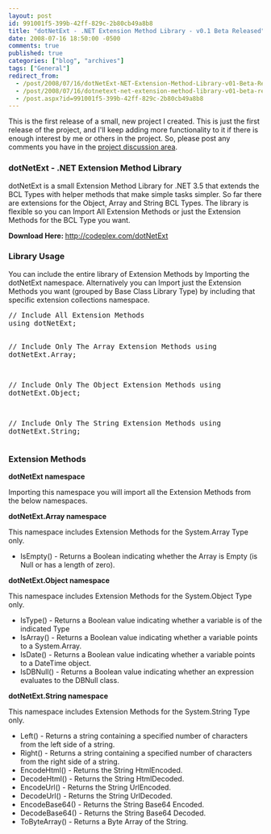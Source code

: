 ```yaml
---
layout: post
id: 991001f5-399b-42ff-829c-2b80cb49a8b8
title: "dotNetExt - .NET Extension Method Library - v0.1 Beta Released"
date: 2008-07-16 18:50:00 -0500
comments: true
published: true
categories: ["blog", "archives"]
tags: ["General"]
redirect_from: 
  - /post/2008/07/16/dotNetExt-NET-Extension-Method-Library-v01-Beta-Released
  - /post/2008/07/16/dotnetext-net-extension-method-library-v01-beta-released
  - /post.aspx?id=991001f5-399b-42ff-829c-2b80cb49a8b8
---
```

<!-- more -->
<p>This is the first release of a small, new project I created. This is just the first release of the project, and I'll keep adding more functionality to it if there is enough interest by me or others in the project. So, please post any comments you have in the <a href="http://www.codeplex.com/dotNetExt/Thread/List.aspx">project discussion area</a>.</p>
<h3><strong>dotNetExt - .NET Extension Method Library</strong></h3>
<p><span>dotNetExt is a small Extension Method Library for .NET 3.5 that extends the BCL Types with helper methods that make simple tasks simpler. So far there are extensions for the Object, Array and String BCL Types. The library is flexible so you can Import All Extension Methods or just the Extension Methods for the BCL Type you want.</span></p>
<p><strong>Download Here: </strong><a href="http://codeplex.com/dotNetExt">http://codeplex.com/dotNetExt</a></p>
<h3><strong>Library Usage</strong></h3>
<p><span>You can include the entire library of Extension Methods by Importing the dotNetExt namespace. Alternatively you can Import just the Extension Methods you want (grouped by Base Class Library Type) by including that specific extension collections namespace.</span></p>
<pre class="brush: c-sharp; first-line: 1; tab-size: 4; toolbar: false; ">// Include All Extension Methods
using dotNetExt;

// Include Only The Array Extension Methods
using dotNetExt.Array;

// Include Only The Object Extension Methods
using dotNetExt.Object;

// Include Only The String Extension Methods
using dotNetExt.String;</pre>
<h3>Extension Methods</h3>
<p><strong>dotNetExt namespace</strong></p>
<p>Importing this namespace you will import all the Extension Methods from the below namespaces.</p>
<p><strong>dotNetExt.Array namespace</strong></p>
<p>This namespace includes Extension Methods for the System.Array Type only.</p>
<ul>
<li>IsEmpty() - Returns a Boolean indicating whether the Array is Empty (is Null or has a length of zero).</li>
</ul>
<p><strong>dotNetExt.Object namespace</strong></p>
<p>This namespace includes Extension Methods for the System.Object Type only.</p>
<ul>
<li>IsType() - Returns a Boolean value indicating whether a variable is of the indicated Type</li>
<li>IsArray() - Returns a Boolean value indicating whether a variable points to a System.Array.</li>
<li>IsDate() - Returns a Boolean value indicating whether a variable points to a DateTime object.</li>
<li>IsDBNull() - Returns a Boolean value indicating whether an expression evaluates to the DBNull class.</li>
</ul>
<p><strong>dotNetExt.String namespace</strong></p>
<p>This namespace includes Extension Methods for the System.String Type only.</p>
<ul>
<li>Left() - Returns a string containing a specified number of characters from the left side of a string.</li>
<li>Right() - Returns a string containing a specified number of characters from the right side of a string.</li>
<li>EncodeHtml() - Returns the String HtmlEncoded.</li>
<li>DecodeHtml() - Returns the String HtmlDecoded.</li>
<li>EncodeUrl() - Returns the String UrlEncoded.</li>
<li>DecodeUrl() - Returns the String UrlDecoded.</li>
<li>EncodeBase64() - Returns the String Base64 Encoded.</li>
<li>DecodeBase64() - Returns the String Base64 Decoded.</li>
<li>ToByteArray() - Returns a Byte Array of the String.</li>
</ul>
